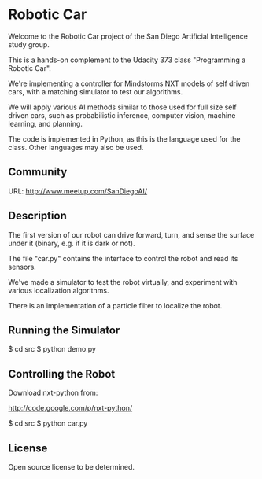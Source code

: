 # Robotic Car

Welcome to the Robotic Car project of the San Diego Artificial Intelligence study group.

This is a hands-on complement to the Udacity 373 class "Programming a Robotic Car".

We're implementing a controller for Mindstorms NXT models of self driven cars, with a matching simulator to test our algorithms.

We will apply various AI methods similar to those used for full size self driven cars, such as probabilistic inference, computer vision, machine learning, and planning.

The code is implemented in Python, as this is the language used for the class. Other languages may also be used.

## Community

URL: http://www.meetup.com/SanDiegoAI/

## Description

The first version of our robot can drive forward, turn, and sense the surface under it (binary, e.g. if it is dark or not).

The file "car.py" contains the interface to control the robot and read its sensors.

We've made a simulator to test the robot virtually, and experiment with various localization algorithms.

There is an implementation of a particle filter to localize the robot.

## Running the Simulator

$ cd src
$ python demo.py

## Controlling the Robot

Download nxt-python from:

http://code.google.com/p/nxt-python/

$ cd src
$ python car.py

## License

Open source license to be determined.